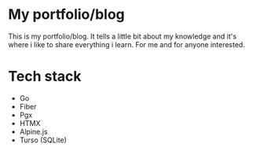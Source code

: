 # My portfolio/blog
This is my portfolio/blog. It tells a little bit about my knowledge and it's where i like to share everything i learn. For me and for anyone interested.

# Tech stack

- Go
- Fiber
- Pgx
- HTMX
- Alpine.js
- Turso (SQLite)
